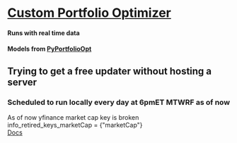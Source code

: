 # [Custom Portfolio Optimizer](https://github.com/carter4299/custom-PPO-Notebook/blob/main/PPORunner.ipynb)
#### Runs with real time data 
#### Models from [PyPortfolioOpt](https://github.com/robertmartin8/PyPortfolioOpt/tree/master)

## Trying to get a free updater without hosting a server
### Scheduled to run locally every day at 6pmET MTWRF as of now
As of now yfinance market cap key is broken \
info_retired_keys_marketCap = {"marketCap"} \
[Docs](https://github.com/ranaroussi/yfinance/blob/b0639409a364c38c5e225c560e1a4926ba038af7/yfinance/scrapers/quote.py#L14)
